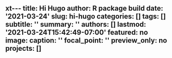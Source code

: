 xt---
title: Hi Hugo
author: R package build
date: '2021-03-24'
slug: hi-hugo
categories: []
tags: []
subtitle: ''
summary: ''
authors: []
lastmod: '2021-03-24T15:42:49-07:00'
featured: no
image:
  caption: ''
  focal_point: ''
  preview_only: no
projects: []
---
